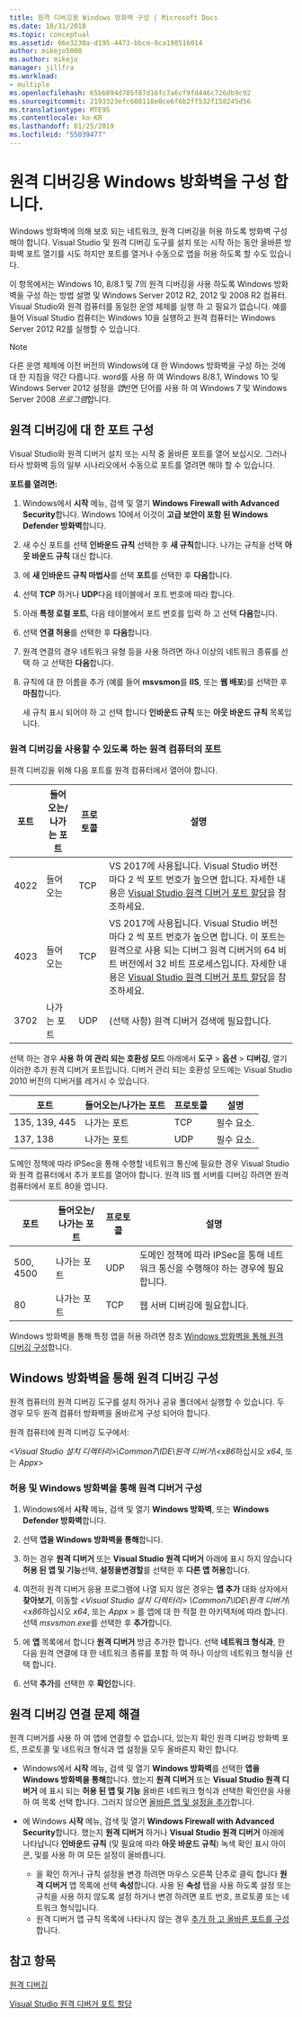 ```yaml
---
title: 원격 디버깅용 Windows 방화벽 구성 | Microsoft Docs
ms.date: 10/31/2018
ms.topic: conceptual
ms.assetid: 66e3230a-d195-4473-bbce-8ca198516014
author: mikejo5000
ms.author: mikejo
manager: jillfra
ms.workload:
- multiple
ms.openlocfilehash: 65bb894d705f87d16fc7a6cf9fd446c726db9c92
ms.sourcegitcommit: 2193323efc608118e0ce6f6b2ff532f158245d56
ms.translationtype: MTE95
ms.contentlocale: ko-KR
ms.lasthandoff: 01/25/2019
ms.locfileid: "55039477"
---
```

# <a name="configure-windows-firewall-for-remote-debugging"></a>원격 디버깅용 Windows 방화벽을 구성 합니다.

Windows 방화벽에 의해 보호 되는 네트워크, 원격 디버깅을 허용 하도록 방화벽 구성 해야 합니다. Visual Studio 및 원격 디버깅 도구를 설치 또는 시작 하는 동안 올바른 방화벽 포트 열기를 시도 하지만 포트를 열거나 수동으로 앱을 허용 하도록 할 수도 있습니다. 

이 항목에서는 Windows 10, 8/8.1 및 7의 원격 디버깅을 사용 하도록 Windows 방화벽을 구성 하는 방법 설명 및 Windows Server 2012 R2, 2012 및 2008 R2 컴퓨터. Visual Studio와 원격 컴퓨터를 동일한 운영 체제를 실행 하 고 필요가 없습니다. 예를 들어 Visual Studio 컴퓨터는 Windows 10을 실행하고 원격 컴퓨터는 Windows Server 2012 R2를 실행할 수 있습니다.      
  
>[!NOTE]
>다른 운영 체제에 이전 버전의 Windows에 대 한 Windows 방화벽을 구성 하는 것에 대 한 지침을 약간 다릅니다. word를 사용 하 여 Windows 8/8.1, Windows 10 및 Windows Server 2012 설정을 *앱*반면 단어를 사용 하 여 Windows 7 및 Windows Server 2008 *프로그램*합니다.  

## <a name="configure-ports-for-remote-debugging"></a>원격 디버깅에 대 한 포트 구성  

Visual Studio와 원격 디버거 설치 또는 시작 중 올바른 포트를 열어 보십시오. 그러나 타사 방화벽 등의 일부 시나리오에서 수동으로 포트를 열려면 해야 할 수 있습니다. 

**포트를 열려면:**
  
1. Windows에서 **시작** 메뉴, 검색 및 열기 **Windows Firewall with Advanced Security**합니다. Windows 10에서 이것이 **고급 보안이 포함 된 Windows Defender 방화벽**합니다.
   
1. 새 수신 포트를 선택 **인바운드 규칙** 선택한 후 **새 규칙**합니다. 나가는 규칙을 선택 **아웃 바운드 규칙** 대신 합니다.

1. 에 **새 인바운드 규칙 마법사**를 선택 **포트**를 선택한 후 **다음**합니다. 
   
1. 선택 **TCP** 하거나 **UDP**다음 테이블에서 포트 번호에 따라 합니다.
   
1. 아래 **특정 로컬 포트**, 다음 테이블에서 포트 번호를 입력 하 고 선택 **다음**합니다.
   
1. 선택 **연결 허용**를 선택한 후 **다음**합니다.
   
1. 원격 연결의 경우 네트워크 유형 등을 사용 하려면 하나 이상의 네트워크 종류를 선택 하 고 선택한 **다음**합니다.
   
1. 규칙에 대 한 이름을 추가 (예를 들어 **msvsmon**를 **IIS**, 또는 **웹 배포**)를 선택한 후 **마침**합니다.

   새 규칙 표시 되어야 하 고 선택 합니다 **인바운드 규칙** 또는 **아웃 바운드 규칙** 목록입니다.

### <a name="ports-on-the-remote-computer-that-enable-remote-debugging"></a>원격 디버깅을 사용할 수 있도록 하는 원격 컴퓨터의 포트

원격 디버깅을 위해 다음 포트를 원격 컴퓨터에서 열어야 합니다.

|**포트**|**들어오는/나가는 포트**|**프로토콜**|**설명**|   
|-|-|-|-|
|4022|들어오는|TCP|VS 2017에 사용됩니다. Visual Studio 버전 마다 2 씩 포트 번호가 높으면 합니다. 자세한 내용은 [Visual Studio 원격 디버거 포트 할당](../debugger/remote-debugger-port-assignments.md)을 참조하세요.|  
|4023|들어오는|TCP|VS 2017에 사용됩니다. Visual Studio 버전 마다 2 씩 포트 번호가 높으면 합니다. 이 포트는 원격으로 사용 되는 디버그 원격 디버거의 64 비트 버전에서 32 비트 프로세스입니다. 자세한 내용은 [Visual Studio 원격 디버거 포트 할당](../debugger/remote-debugger-port-assignments.md)을 참조하세요.| 
|3702|나가는 포트|UDP|(선택 사항) 원격 디버거 검색에 필요합니다.|    
  
선택 하는 경우 **사용 하 여 관리 되는 호환성 모드** 아래에서 **도구** > **옵션** > **디버깅**, 열기 이러한 추가 원격 디버거 포트입니다. 디버거 관리 되는 호환성 모드에는 Visual Studio 2010 버전의 디버거를 레거시 수 있습니다. 

|**포트**|**들어오는/나가는 포트**|**프로토콜**|**설명**|  
|-|-|-|-|  
|135, 139, 445|나가는 포트|TCP|필수 요소.|  
|137, 138|나가는 포트|UDP|필수 요소.|  

도메인 정책에 따라 IPSec을 통해 수행할 네트워크 통신에 필요한 경우 Visual Studio와 원격 컴퓨터에서 추가 포트를 열어야 합니다. 원격 IIS 웹 서버를 디버깅 하려면 원격 컴퓨터에서 포트 80을 엽니다.

|**포트**|**들어오는/나가는 포트**|**프로토콜**|**설명**|  
|-|-|-|-|  
|500, 4500|나가는 포트|UDP|도메인 정책에 따라 IPSec을 통해 네트워크 통신을 수행해야 하는 경우에 필요합니다.|  
|80|나가는 포트|TCP|웹 서버 디버깅에 필요합니다.|

Windows 방화벽을 통해 특정 앱을 허용 하려면 참조 [Windows 방화벽을 통해 원격 디버깅 구성](#configure-remote-debugging-through-windows-firewall)합니다. 

## <a name="configure-remote-debugging-through-windows-firewall"></a>Windows 방화벽을 통해 원격 디버깅 구성

원격 컴퓨터의 원격 디버깅 도구를 설치 하거나 공유 폴더에서 실행할 수 있습니다. 두 경우 모두 원격 컴퓨터 방화벽을 올바르게 구성 되어야 합니다. 

원격 컴퓨터에 원격 디버깅 도구에서:  
  
*\<Visual Studio 설치 디렉터리\>\\Common7\\IDE\\원격 디버거\\\<x86*하십시오 *x64*, 또는  *Appx*\> 
  
### <a name="allow-and-configure-the-remote-debugger-through-windows-firewall"></a>허용 및 Windows 방화벽을 통해 원격 디버거 구성 
  
1. Windows에서 **시작** 메뉴, 검색 및 열기 **Windows 방화벽**, 또는 **Windows Defender 방화벽**합니다. 
  
1. 선택 **앱을 Windows 방화벽을 통해**합니다.  
  
1.  하는 경우 **원격 디버거** 또는 **Visual Studio 원격 디버거** 아래에 표시 하지 않습니다 **허용 된 앱 및 기능**선택, **설정을변경할**를 선택한 후 **다른 앱 허용**합니다. 

1.  여전히 원격 디버거 응용 프로그램에 나열 되지 않은 경우는 **앱 추가** 대화 상자에서 **찾아보기**, 이동할  *\<Visual Studio 설치 디렉터리\> \\Common7\\IDE\\원격 디버거\\\<x86*하십시오 *x64*, 또는 *Appx* \> 를 앱에 대 한 적절 한 아키텍처에 따라 합니다. 선택 *msvsmon.exe*를 선택한 후 **추가**합니다.  
    
1.  에 **앱** 목록에서 합니다 **원격 디버거** 방금 추가한 합니다. 선택 **네트워크 형식과**, 한 다음 원격 연결에 대 한 네트워크 종류를 포함 하 여 하나 이상의 네트워크 형식을 선택 합니다. 
    
1.  선택 **추가**를 선택한 후 **확인**합니다.

## <a name="troubleshooting"></a>원격 디버깅 연결 문제 해결
  
원격 디버거를 사용 하 여 앱에 연결할 수 없습니다, 있는지 확인 원격 디버깅 방화벽 포트, 프로토콜 및 네트워크 형식과 앱 설정을 모두 올바른지 확인 합니다. 

- Windows에서 **시작** 메뉴, 검색 및 열기 **Windows 방화벽**를 선택한 **앱을 Windows 방화벽을 통해**합니다. 했는지 **원격 디버거** 또는 **Visual Studio 원격 디버거** 에 표시 되는 **허용 된 앱 및 기능** 올바른 네트워크 형식과 선택한 확인란을 사용 하 여 목록 선택 합니다. 그러지 않으면 [올바른 앱 및 설정을 추가](#configure-remote-debugging-through-windows-firewall)합니다.
  
- 에 Windows **시작** 메뉴, 검색 및 열기 **Windows Firewall with Advanced Security**합니다. 했는지 **원격 디버거** 하거나 **Visual Studio 원격 디버거** 아래에 나타납니다 **인바운드 규칙** (및 필요에 따라 **아웃 바운드 규칙**) 녹색 확인 표시 아이콘, 및를 사용 하 여 모든 설정이 올바릅니다. 
  
  - 을 확인 하거나 규칙 설정을 변경 하려면 마우스 오른쪽 단추로 클릭 합니다 **원격 디버거** 앱 목록에 선택 **속성**합니다. 사용 된 **속성** 탭을 사용 하도록 설정 또는 규칙을 사용 하지 않도록 설정 하거나 변경 하려면 포트 번호, 프로토콜 또는 네트워크 형식입니다. 
  - 원격 디버거 앱 규칙 목록에 나타나지 않는 경우 [추가 하 고 올바른 포트를 구성](#configure-ports-for-remote-debugging)합니다. 

## <a name="see-also"></a>참고 항목  
[원격 디버깅](../debugger/remote-debugging.md)

[Visual Studio 원격 디버거 포트 할당](../debugger/remote-debugger-port-assignments.md)
